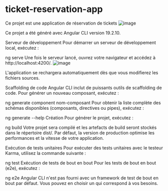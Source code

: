 # ticket-reservation-app
Ce projet est une application de réservation de tickets
![image](https://github.com/user-attachments/assets/6f61fbc1-c3d3-4597-a0ed-35270782df9b)


Ce projet a été généré avec Angular CLI version 19.2.10.

Serveur de développement
Pour démarrer un serveur de développement local, exécutez :

ng serve
Une fois le serveur lancé, ouvrez votre navigateur et accédez à http://localhost:4200/. 
![image](https://github.com/user-attachments/assets/10b208b2-5b53-4b05-99b4-95613cb62a26)

L'application se rechargera automatiquement dès que vous modifierez les fichiers sources.

Scaffolding de code
Angular CLI inclut de puissants outils de scaffolding de code. Pour générer un nouveau composant, exécutez :

ng generate component nom-composant
Pour obtenir la liste complète des schémas disponibles (composants, directives ou pipes), exécutez :

ng generate --help
Création
Pour générer le projet, exécutez :

ng build
Votre projet sera compilé et les artefacts de build seront stockés dans le répertoire dist/. Par défaut, la version de production optimise les performances et la vitesse de votre application.

Exécution de tests unitaires
Pour exécuter des tests unitaires avec le testeur Karma, utilisez la commande suivante :

ng test
Exécution de tests de bout en bout
Pour les tests de bout en bout (e2e), exécutez :

ng e2e
Angular CLI n'est pas fourni avec un framework de test de bout en bout par défaut. Vous pouvez en choisir un qui correspond à vos besoins.

